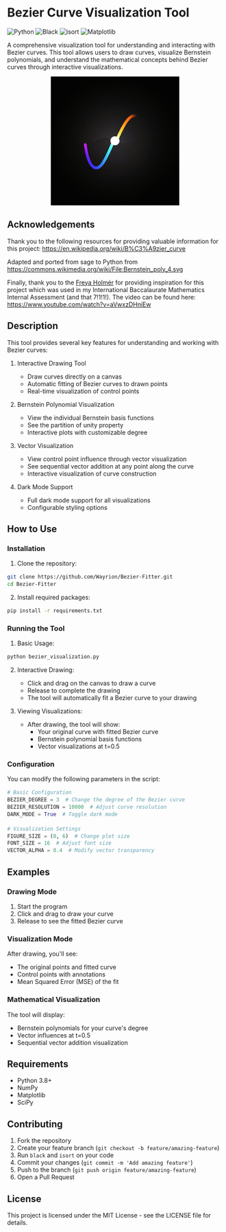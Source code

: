 # Bezier Curve Visualization Tool

![Python](https://img.shields.io/badge/python-3.8%2B-blue)
![Black](https://img.shields.io/badge/code%20style-black-000000.svg)
![isort](https://img.shields.io/badge/imports-isort-1674b1?style=flat&labelColor=ef8336)
![Matplotlib](https://img.shields.io/badge/matplotlib-3.7%2B-blue)

A comprehensive visualization tool for understanding and interacting with Bezier curves. This tool allows users to draw curves, visualize Bernstein polynomials, and understand the mathematical concepts behind Bezier curves through interactive visualizations.

<div style="text-align: center;">
  <img src="assets/bezier.jfif" alt="Bezier Curve Visualization Tool" width="300" height="300">
</div>

## Acknowledgements
Thank you to the following resources for providing valuable information for this project:
https://en.wikipedia.org/wiki/B%C3%A9zier_curve

Adapted and ported from sage to Python from https://commons.wikimedia.org/wiki/File:Bernstein_poly_4.svg

Finally, thank you to the [Freya Holmér](https://www.youtube.com/@acegikmo) for providing inspiration for this project which was used in my International Baccalaurate Mathematics Internal Assessment (and that 7!1!1!). The video can be found here:
https://www.youtube.com/watch?v=aVwxzDHniEw

## Description

This tool provides several key features for understanding and working with Bezier curves:

1. Interactive Drawing Tool
   - Draw curves directly on a canvas
   - Automatic fitting of Bezier curves to drawn points
   - Real-time visualization of control points

2. Bernstein Polynomial Visualization
   - View the individual Bernstein basis functions
   - See the partition of unity property
   - Interactive plots with customizable degree

3. Vector Visualization
   - View control point influence through vector visualization
   - See sequential vector addition at any point along the curve
   - Interactive visualization of curve construction

4. Dark Mode Support
   - Full dark mode support for all visualizations
   - Configurable styling options

## How to Use

### Installation

1. Clone the repository:
```bash
git clone https://github.com/Wayrion/Bezier-Fitter.git
cd Bezier-Fitter
```

2. Install required packages:
```bash
pip install -r requirements.txt
```

### Running the Tool

1. Basic Usage:
```python
python bezier_visualization.py
```

2. Interactive Drawing:
   - Click and drag on the canvas to draw a curve
   - Release to complete the drawing
   - The tool will automatically fit a Bezier curve to your drawing

3. Viewing Visualizations:
   - After drawing, the tool will show:
     - Your original curve with fitted Bezier curve
     - Bernstein polynomial basis functions
     - Vector visualizations at t=0.5

### Configuration

You can modify the following parameters in the script:

```python
# Basic Configuration
BEZIER_DEGREE = 3  # Change the degree of the Bezier curve
BEZIER_RESOLUTION = 10000  # Adjust curve resolution
DARK_MODE = True  # Toggle dark mode

# Visualization Settings
FIGURE_SIZE = (8, 6)  # Change plot size
FONT_SIZE = 16  # Adjust font size
VECTOR_ALPHA = 0.4  # Modify vector transparency
```

## Examples

### Drawing Mode
1. Start the program
2. Click and drag to draw your curve
3. Release to see the fitted Bezier curve

### Visualization Mode
After drawing, you'll see:
- The original points and fitted curve
- Control points with annotations
- Mean Squared Error (MSE) of the fit

### Mathematical Visualization
The tool will display:
- Bernstein polynomials for your curve's degree
- Vector influences at t=0.5
- Sequential vector addition visualization

## Requirements

- Python 3.8+
- NumPy
- Matplotlib
- SciPy

## Contributing

1. Fork the repository
2. Create your feature branch (`git checkout -b feature/amazing-feature`)
3. Run `black` and `isort` on your code
4. Commit your changes (`git commit -m 'Add amazing feature'`)
5. Push to the branch (`git push origin feature/amazing-feature`)
6. Open a Pull Request

## License

This project is licensed under the MIT License - see the LICENSE file for details.